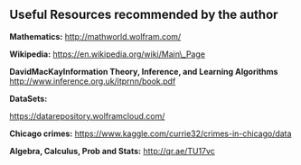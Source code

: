 ## Useful Resources recommended by the author



**Mathematics:** http://mathworld.wolfram.com/

**Wikipedia:** https://en.wikipedia.org/wiki/Main\_Page

**DavidMacKayInformation Theory, Inference, and Learning Algorithms** http://www.inference.org.uk/itprnn/book.pdf



**DataSets:**

https://datarepository.wolframcloud.com/



**Chicago crimes:** https://www.kaggle.com/currie32/crimes-in-chicago/data



**Algebra, Calculus, Prob and Stats:** http://qr.ae/TU17vc

